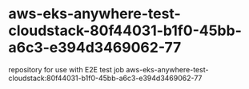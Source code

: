 # aws-eks-anywhere-test-cloudstack-80f44031-b1f0-45bb-a6c3-e394d3469062-77
repository for use with E2E test job aws-eks-anywhere-test-cloudstack:80f44031-b1f0-45bb-a6c3-e394d3469062-77
